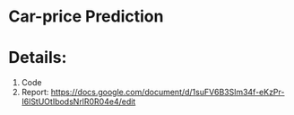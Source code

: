 # Car-price Prediction
# Details:
1. Code
2. Report:
https://docs.google.com/document/d/1suFV6B3Slm34f-eKzPr-I6lStUOtIbodsNrlR0R04e4/edit

